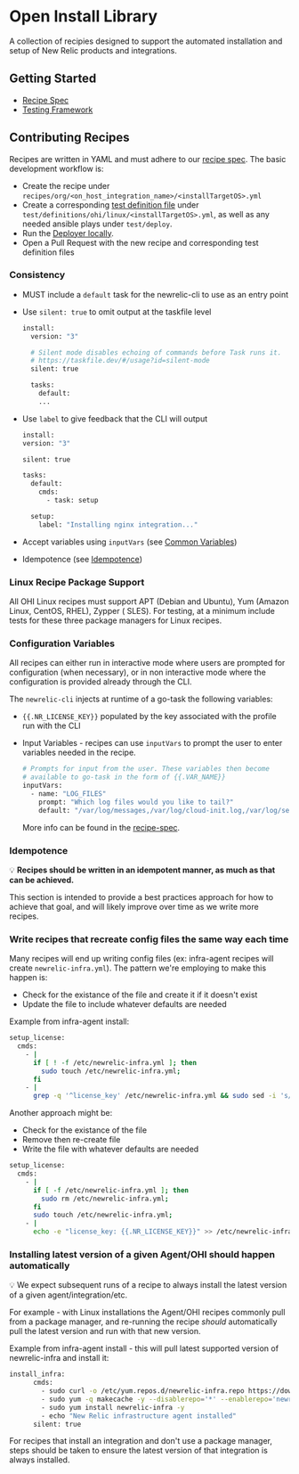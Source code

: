 # Open Install Library

A collection of recipies designed to support the automated installation and setup of New Relic products and integrations.

## Getting Started

* [Recipe Spec](./recipe-spec/recipe-spec.md)
* [Testing Framework](./test-framework/README.md)

## Contributing Recipes

Recipes are written in YAML and must adhere to our [recipe spec](./recipe-spec/recipe-spec.md). The basic development workflow is:

* Create the recipe under `recipes/org/<on_host_integration_name>/<installTargetOS>.yml`
* Create a corresponding [test definition file](https://github.com/newrelic/demo-deployer/tree/main/documentation/deploy_config) under `test/definitions/ohi/linux/<installTargetOS>.yml`, as well as any needed ansible plays under `test/deploy`.
* Run the [Deployer locally](test-framework/deployer.md).
* Open a Pull Request with the new recipe and corresponding test definition files

### Consistency

* MUST include a `default` task for the newrelic-cli to use as an entry point
* Use `silent: true` to omit output at the taskfile level
  
  ```bash
  install:
    version: "3"

    # Silent mode disables echoing of commands before Task runs it.
    # https://taskfile.dev/#/usage?id=silent-mode
    silent: true

    tasks:
      default:
      ...
  ```

* Use `label` to give feedback that the CLI will output
  ```bash
  install:
  version: "3"

  silent: true

  tasks:
    default:
      cmds:
        - task: setup

    setup:
      label: "Installing nginx integration..."
  ```
  
* Accept variables using `inputVars` (see [Common Variables](#configuration-variables))
* Idempotence (see [Idempotence](#idempotence))

### Linux Recipe Package Support

All OHI Linux recipes must support APT (Debian and Ubuntu), Yum (Amazon Linux, CentOS, RHEL), Zypper ( SLES). For testing, at a minimum include tests for these three package managers for Linux recipes.

### Configuration Variables

All recipes can either run in interactive mode where users are prompted for configuration (when necessary), or in non interactive mode where the configuration is provided already through the CLI.

The `newrelic-cli` injects at runtime of a go-task the following variables:

* `{{.NR_LICENSE_KEY}}` populated by the key associated with the profile run with the CLI
* Input Variables - recipes can use `inputVars` to prompt the user to enter variables needed in the recipe.
  
  ```bash
  # Prompts for input from the user. These variables then become
  # available to go-task in the form of {{.VAR_NAME}}
  inputVars:
    - name: "LOG_FILES"
      prompt: "Which log files would you like to tail?"
      default: "/var/log/messages,/var/log/cloud-init.log,/var/log/secure"
  ```

  More info can be found in the [recipe-spec](./recipe-spec/recipe-spec.md).

### Idempotence

💡 **Recipes should be written in an idempotent manner, as much as that can be achieved.**

This section is intended to provide a best practices approach for how to achieve that goal, and will likely improve over time as we write more recipes.

### Write recipes that recreate config files the same way each time

Many recipes will end up writing config files (ex: infra-agent recipes will create `newrelic-infra.yml`). The pattern we're employing to make this happen is:

* Check for the existance of the file and create it if it doesn't exist
* Update the file to include whatever defaults are needed

Example from infra-agent install:

```bash
setup_license:
  cmds:
    - |
      if [ ! -f /etc/newrelic-infra.yml ]; then
        sudo touch /etc/newrelic-infra.yml;
      fi
    - |
      grep -q '^license_key' /etc/newrelic-infra.yml && sudo sed -i 's/^license_key.*/license_key: {{.NR_LICENSE_KEY}}/' /etc/newrelic-infra.yml || echo 'license_key: {{.NR_LICENSE_KEY}}' | sudo tee -a /etc/newrelic-infra.yml
```

Another approach might be:

* Check for the existance of the file
* Remove then re-create file
* Write the file with whatever defaults are needed

```bash
setup_license:
  cmds:
    - |
      if [ -f /etc/newrelic-infra.yml ]; then
        sudo rm /etc/newrelic-infra.yml;
      fi
      sudo touch /etc/newrelic-infra.yml;
    - |
      echo -e "license_key: {{.NR_LICENSE_KEY}}" >> /etc/newrelic-infra.yml
```

### Installing latest version of a given Agent/OHI should happen automatically

💡 We expect subsequent runs of a recipe to always install the latest version of a given agent/integration/etc.

For example - with Linux installations the Agent/OHI recipes commonly pull from a package manager, and re-running the recipe _should_ automatically pull the latest version and run with that new version.

Example from infra-agent install - this will pull latest supported version of newrelic-infra and install it:

```bash
install_infra:
      cmds:
        - sudo curl -o /etc/yum.repos.d/newrelic-infra.repo https://download.newrelic.com/infrastructure_agent/linux/yum/el/7/x86_64/newrelic-infra.repo
        - sudo yum -q makecache -y --disablerepo='*' --enablerepo='newrelic-infra'
        - sudo yum install newrelic-infra -y
        - echo "New Relic infrastructure agent installed"
      silent: true
```

For recipes that install an integration and don't use a package manager, steps should be taken to ensure the latest version of that integration is always installed.
